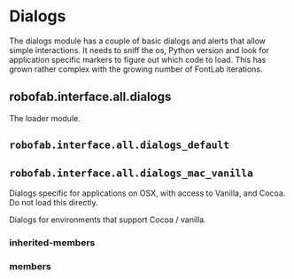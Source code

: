 Dialogs
=======

The dialogs module has a couple of basic dialogs and alerts that allow simple interactions. It needs to sniff the os, Python version and look for application specific markers to figure out which code to load. This has grown rather complex with the growing number of FontLab iterations.

## robofab.interface.all.dialogs

The loader module.

## `robofab.interface.all.dialogs_default`

## `robofab.interface.all.dialogs_mac_vanilla`

Dialogs specific for applications on OSX, with access to Vanilla, and Cocoa. Do not load this directly.

Dialogs for environments that support Cocoa / vanilla.

### inherited-members

### members
